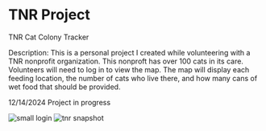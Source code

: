 # TNR Project
 TNR Cat Colony Tracker

 Description: This is a personal project I created while volunteering with a TNR nonprofit organization. This nonproft has over 100 cats in its care.
 Volunteers will need to log in to view the map. The map will display each feeding location, the number of cats who live there, and how many cans of wet 
 food that should be provided.


 12/14/2024 Project in progress

 
![small login](https://github.com/user-attachments/assets/92c8bd7c-0387-48a3-a4cc-ef75b8544cb6)
![tnr snapshot](https://github.com/user-attachments/assets/925e07d6-ed8d-4943-b9d8-c763d1f5d6f8)
